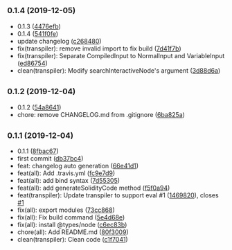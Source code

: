 ## <small>0.1.4 (2019-12-05)</small>

* 0.1.3 ([4476efb](https://github.com/cryptoeconomicslab/ovm-compiler/commit/4476efb))
* 0.1.4 ([541f0fe](https://github.com/cryptoeconomicslab/ovm-compiler/commit/541f0fe))
* update changelog ([c268480](https://github.com/cryptoeconomicslab/ovm-compiler/commit/c268480))
* fix(transpiler): remove invalid import to fix build ([7d41f7b](https://github.com/cryptoeconomicslab/ovm-compiler/commit/7d41f7b))
* fix(transpiler): Separate CompiledInput to NormalInput and VariableInput ([ed86754](https://github.com/cryptoeconomicslab/ovm-compiler/commit/ed86754))
* clean(transpiler): Modify searchInteractiveNode's argument ([3d88d6a](https://github.com/cryptoeconomicslab/ovm-compiler/commit/3d88d6a))



## <small>0.1.2 (2019-12-04)</small>

* 0.1.2 ([54a8641](https://github.com/cryptoeconomicslab/ovm-compiler/commit/54a8641))
* chore: remove CHANGELOG.md from .gitignore ([6ba825a](https://github.com/cryptoeconomicslab/ovm-compiler/commit/6ba825a))



## <small>0.1.1 (2019-12-04)</small>

* 0.1.1 ([8fbac67](https://github.com/cryptoeconomicslab/ovm-compiler/commit/8fbac67))
* first commit ([db37bc4](https://github.com/cryptoeconomicslab/ovm-compiler/commit/db37bc4))
* feat: changelog auto generation ([66e41d1](https://github.com/cryptoeconomicslab/ovm-compiler/commit/66e41d1))
* feat(all): Add .travis.yml ([fc9e7d9](https://github.com/cryptoeconomicslab/ovm-compiler/commit/fc9e7d9))
* feat(all): add bind syntax ([7d55305](https://github.com/cryptoeconomicslab/ovm-compiler/commit/7d55305))
* feat(all): add generateSolidityCode method ([f5f0a94](https://github.com/cryptoeconomicslab/ovm-compiler/commit/f5f0a94))
* feat(transpiler): Update transpiler to support eval #1 ([1469820](https://github.com/cryptoeconomicslab/ovm-compiler/commit/1469820)), closes [#1](https://github.com/cryptoeconomicslab/ovm-compiler/issues/1)
* fix(all): export modules ([73cc868](https://github.com/cryptoeconomicslab/ovm-compiler/commit/73cc868))
* fix(all): Fix build command ([5e4d68e](https://github.com/cryptoeconomicslab/ovm-compiler/commit/5e4d68e))
* fix(all): install @types/node ([c6ec83b](https://github.com/cryptoeconomicslab/ovm-compiler/commit/c6ec83b))
* chore(all): Add README.md ([80f3009](https://github.com/cryptoeconomicslab/ovm-compiler/commit/80f3009))
* clean(transpiler): Clean code ([c1f7041](https://github.com/cryptoeconomicslab/ovm-compiler/commit/c1f7041))



